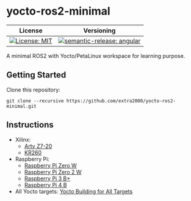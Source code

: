 # yocto-ros2-minimal

| License | Versioning |
| ------- | ---------- |
| [![License: MIT](https://img.shields.io/badge/License-MIT-yellow.svg)](https://opensource.org/licenses/MIT) | [![semantic-release: angular](https://img.shields.io/badge/semantic--release-angular-e10079?logo=semantic-release)](https://github.com/semantic-release/semantic-release) |

A minimal ROS2 with Yocto/PetaLinux workspace for learning purpose.


## Getting Started

Clone this repository:
```
git clone --recursive https://github.com/extra2000/yocto-ros2-minimal.git
```


## Instructions

* Xilinx:
    * [Arty Z7-20](docs/petalinux/arty-z7-20.md)
    * [KR260](docs/petalinux/kr260.md)
* Raspberry Pi:
    * [Raspberry Pi Zero W](docs/yocto/specifics/rpizero-w.md)
    * [Raspberry Pi Zero 2 W](docs/yocto/specifics/rpizero2-w.md)
    * [Raspberry Pi 3 B+](docs/yocto/specifics/rpi3bp.md)
    * [Raspberry Pi 4 B](docs/yocto/specifics/rpi4b.md)
* All Yocto targets: [Yocto Building for All Targets](docs/yocto/all-targets.md)
